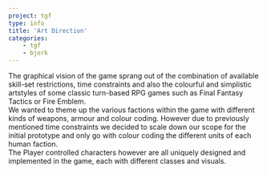 ```yaml
---
project: tgf
type: info
title: 'Art Direction'
categories: 
    - tgf
    - bjork
---
```

The graphical vision of the game sprang out of the combination of available skill-set restrictions, 
time constraints and also the colourful and simplistic artstyles of some classic turn-based RPG games 
such as Final Fantasy Tactics or Fire Emblem.
<br>
We wanted to theme up the various factions within the game with different kinds of weapons, armour and 
colour coding. However due to previously mentioned time constraints we decided to scale down our scope 
for the initial prototype and only go with colour coding the different units of each human faction. 
<br>
The Player controlled characters however are all uniquely designed and implemented in the game, 
each with different classes and visuals.
<br>
<br>
